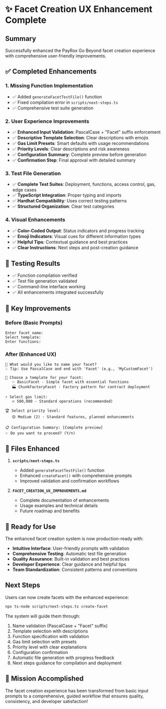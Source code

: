 # ✨ Facet Creation UX Enhancement Complete

## Summary

Successfully enhanced the PayRox Go Beyond facet creation experience with comprehensive user-friendly improvements.

## ✅ Completed Enhancements

### 1. **Missing Function Implementation**
- ✅ Added `generateFacetTestFile()` function
- ✅ Fixed compilation error in `scripts/next-steps.ts`
- ✅ Comprehensive test suite generation

### 2. **User Experience Improvements**
- ✅ **Enhanced Input Validation**: PascalCase + "Facet" suffix enforcement
- ✅ **Descriptive Template Selection**: Clear descriptions with emojis
- ✅ **Gas Limit Presets**: Smart defaults with usage recommendations  
- ✅ **Priority Levels**: Clear descriptions and risk awareness
- ✅ **Configuration Summary**: Complete preview before generation
- ✅ **Confirmation Step**: Final approval with detailed summary

### 3. **Test File Generation**
- ✅ **Complete Test Suites**: Deployment, functions, access control, gas, edge cases
- ✅ **TypeScript Integration**: Proper typing and imports
- ✅ **Hardhat Compatibility**: Uses correct testing patterns
- ✅ **Structured Organization**: Clear test categories

### 4. **Visual Enhancements**
- ✅ **Color-Coded Output**: Status indicators and progress tracking
- ✅ **Emoji Indicators**: Visual cues for different information types
- ✅ **Helpful Tips**: Contextual guidance and best practices
- ✅ **Clear Instructions**: Next steps and post-creation guidance

## 🧪 Testing Results

- ✅ Function compilation verified
- ✅ Test file generation validated
- ✅ Command-line interface working
- ✅ All enhancements integrated successfully

## 🎯 Key Improvements

### Before (Basic Prompts)
```
Enter facet name: 
Select template: 
Enter functions:
```

### After (Enhanced UX)
```
🎯 What would you like to name your facet?
💡 Tip: Use PascalCase and end with 'Facet' (e.g., 'MyCustomFacet')

🎨 Choose a template for your facet:
   ✨ BasicFacet - Simple facet with essential functions
   🏭 ChunkFactoryFacet - Factory pattern for contract deployment
   
⚡ Select gas limit:
   🔥 500,000 - Standard operations (recommended)

🏆 Select priority level:
   🟡 Medium (2) - Standard features, planned enhancements

📋 Configuration Summary: [Complete preview]
✨ Do you want to proceed? (Y/n)
```

## 📁 Files Enhanced

1. **`scripts/next-steps.ts`**
   - Added `generateFacetTestFile()` function
   - Enhanced `createFacet()` with comprehensive prompts
   - Improved validation and confirmation workflows

2. **`FACET_CREATION_UX_IMPROVEMENTS.md`**
   - Complete documentation of enhancements
   - Usage examples and technical details
   - Future roadmap and benefits

## 🚀 Ready for Use

The enhanced facet creation system is now production-ready with:

- **Intuitive Interface**: User-friendly prompts with validation
- **Comprehensive Testing**: Automatic test file generation  
- **Quality Assurance**: Built-in validation and best practices
- **Developer Experience**: Clear guidance and helpful tips
- **Team Standardization**: Consistent patterns and conventions

## Next Steps

Users can now create facets with the enhanced experience:

```bash
npx ts-node scripts/next-steps.ts create-facet
```

The system will guide them through:
1. Name validation (PascalCase + "Facet" suffix)
2. Template selection with descriptions
3. Function specification with validation
4. Gas limit selection with presets
5. Priority level with clear explanations
6. Configuration confirmation
7. Automatic file generation with progress feedback
8. Next steps guidance for compilation and deployment

## 🎉 Mission Accomplished

The facet creation experience has been transformed from basic input prompts to a comprehensive, guided workflow that ensures quality, consistency, and developer satisfaction!
